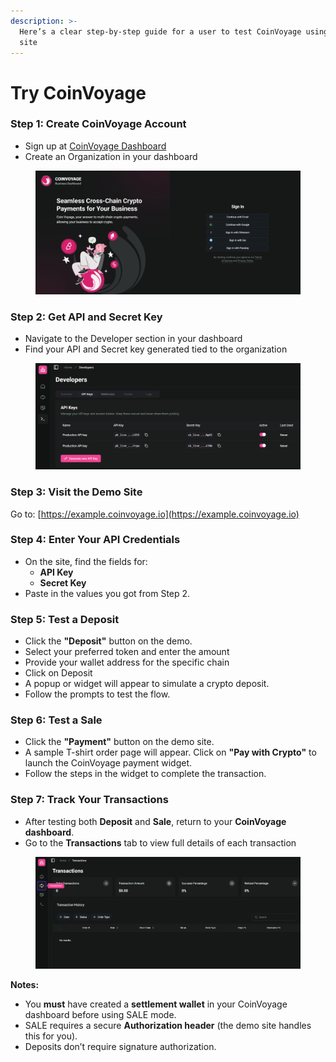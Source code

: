 ```yaml
---
description: >-
  Here’s a clear step-by-step guide for a user to test CoinVoyage using the demo
  site
---
```


# Try CoinVoyage

### Step 1: Create CoinVoyage Account

* Sign up at [CoinVoyage Dashboard](https://dashboard.coinvoyage.io)
* Create an Organization in your dashboard

<figure><img src="../.gitbook/assets/coinvoyage (1).png" alt=""><figcaption></figcaption></figure>

### Step 2: Get API and Secret Key

* Navigate to the Developer section in your dashboard
* Find your API and Secret key generated tied to the organization

<figure><img src="../.gitbook/assets/coinvoyage (4).png" alt=""><figcaption></figcaption></figure>



### Step 3: Visit the Demo Site

Go to: [https://example.coinvoyage.io](https://example.coinvoyage.io)



### Step 4: Enter Your API Credentials

* On the site, find the fields for:
  * **API Key**
  * **Secret Key**
* Paste in the values you got from Step 2.



### Step 5: Test a Deposit

* Click the **"Deposit"** button on the demo.
* Select your preferred token and enter the amount
* Provide your wallet address for the specific chain
* Click on Deposit
* A popup or widget will appear to simulate a crypto deposit.
* Follow the prompts to test the flow.



### Step 6: Test a Sale

* Click the **"Payment"** button on the demo site.
* A sample T-shirt order page will appear. Click on **"Pay with Crypto"** to launch the CoinVoyage payment widget.
* Follow the steps in the widget to complete the transaction.



### Step 7: Track Your Transactions

* After testing both **Deposit** and **Sale**, return to your **CoinVoyage dashboard**.
* Go to the **Transactions** tab to view full details of each transaction

<figure><img src="../.gitbook/assets/coinvoyage (2).png" alt=""><figcaption></figcaption></figure>

&#x20;**Notes:**

* You **must** have created a **settlement wallet** in your CoinVoyage dashboard before using SALE mode.
* SALE requires a secure **Authorization header** (the demo site handles this for you).
* Deposits don’t require signature authorization.
